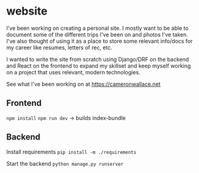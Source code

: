 # website
I've been working on creating a personal site. I mostly want to be able to document some of the different trips I've been on and photos I've taken.
I've also thought of using it as a place to store some relevant info/docs for my career like resumes, letters of rec, etc.

I wanted to write the site from scratch using Django/DRF on the backend and React on the frontend to expand my skillset and keep myself working on a project that uses relevant, modern technologies.

See what I've been working on at https://cameronwallace.net

## Frontend
`npm install`
`npm run dev` -> builds index-bundle

## Backend
Install requirements
`pip install -m ./requirements`

Start the backend
`python manage.py runserver`
